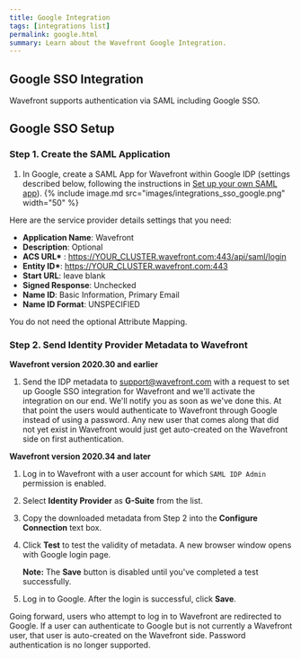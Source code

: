 ```yaml
---
title: Google Integration
tags: [integrations list]
permalink: google.html
summary: Learn about the Wavefront Google Integration.
---
```

## Google SSO Integration

Wavefront supports authentication via SAML including Google SSO.
## Google SSO Setup

### Step 1. Create the SAML Application

1. In Google, create a SAML App for Wavefront within Google IDP (settings described below, following the instructions in [Set up your own SAML app](https://support.google.com/a/answer/6087519?hl=enhttp://)).
{% include image.md src="images/integrations_sso_google.png" width="50" %}

Here are the service provider details settings that you need:    
- **Application Name**: Wavefront
- **Description**: Optional
- **ACS URL\*** : https://YOUR_CLUSTER.wavefront.com:443/api/saml/login
- **Entity ID\***:  https://YOUR_CLUSTER.wavefront.com:443
- **Start URL**: leave blank
- **Signed Response**: Unchecked
- **Name ID**: Basic Information, Primary Email
- **Name ID Format**: UNSPECIFIED

You do not need the optional Attribute Mapping.
      
### Step 2. Send Identity Provider Metadata to Wavefront

**Wavefront version 2020.30 and earlier**

1. Send the IDP metadata to [support@wavefront.com](mailto:support@wavefront.com) with a request to set up Google SSO integration for Wavefront and we'll activate the integration on our end. We'll notify you as soon as we've done this. At that point the users would authenticate to Wavefront through Google instead of using a password. Any new user that comes along that did not yet exist in Wavefront would just get auto-created on the Wavefront side on first authentication.


**Wavefront version 2020.34 and later**

1. Log in to Wavefront with a user account for which `SAML IDP Admin` permission is enabled.
3. Select **Identity Provider** as **G-Suite** from the list.
4. Copy the downloaded metadata from Step 2 into the **Configure Connection** text box.
5. Click **Test** to test the validity of metadata. A new browser window opens with Google login page.

   **Note:** The **Save** button is disabled until you've completed a test successfully.

6. Log in to Google. After the login is successful, click **Save**.

Going forward, users who attempt to log in to Wavefront are redirected to Google. If a user can authenticate to Google but is not currently a Wavefront user, that user is auto-created on the Wavefront side. Password authentication is no longer supported.


